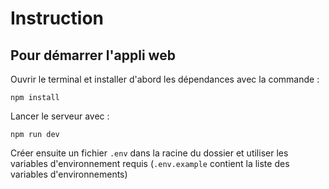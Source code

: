 # Instruction 

## Pour démarrer l'appli web
Ouvrir le terminal et installer d'abord les dépendances avec la commande :

```shell
npm install
```
Lancer le serveur avec :
```shell
npm run dev
```
Créer ensuite un fichier `.env` dans la racine du dossier et utiliser les variables d'environnement requis (`.env.example` contient la liste des variables d'environnements)